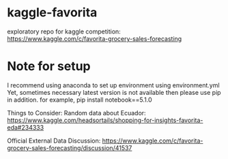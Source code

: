 # kaggle-favorita
exploratory repo for kaggle competition:
https://www.kaggle.com/c/favorita-grocery-sales-forecasting

# Note for setup
I recommend using anaconda to set up environment using environment.yml
Yet, sometimes necessary latest version is not available then please use pip in addition. 
for example,
pip install notebook==5.1.0

Things to Consider:
Random data about Ecuador: https://www.kaggle.com/headsortails/shopping-for-insights-favorita-eda#234333

Official External Data Discussion: https://www.kaggle.com/c/favorita-grocery-sales-forecasting/discussion/41537

